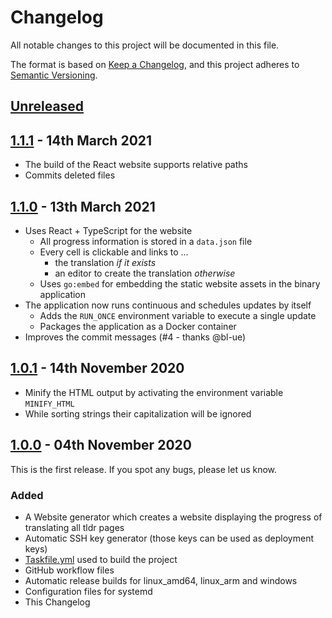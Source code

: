 # Changelog
All notable changes to this project will be documented in this file.

The format is based on [Keep a Changelog](https://keepachangelog.com/en/1.0.0/),
and this project adheres to [Semantic Versioning](https://semver.org/spec/v2.0.0.html).

## [Unreleased]

## [1.1.1] - 14th March 2021
- The build of the React website supports relative paths
- Commits deleted files

## [1.1.0] - 13th March 2021
- Uses React + TypeScript for the website
  - All progress information is stored in a `data.json` file
  - Every cell is clickable and links to ...
    * the translation *if it exists*
    * an editor to create the translation *otherwise*
  - Uses `go:embed` for embedding the static website assets in the binary application
- The application now runs continuous and schedules updates by itself
  - Adds the `RUN_ONCE` environment variable to execute a single update
  - Packages the application as a Docker container
- Improves the commit messages (#4 - thanks @bl-ue)

## [1.0.1] - 14th November 2020
- Minify the HTML output by activating the environment variable `MINIFY_HTML`
- While sorting strings their capitalization will be ignored 

## [1.0.0] - 04th November 2020
This is the first release. If you spot any bugs, please let us know.

### Added
- A Website generator which creates a website displaying the progress of translating all tldr pages
- Automatic SSH key generator (those keys can be used as deployment keys)
- [Taskfile.yml](https://taskfile.dev/#/) used to build the project
- GitHub workflow files
- Automatic release builds for linux_amd64, linux_arm and windows
- Configuration files for systemd
- This Changelog  

[Unreleased]: https://github.com/LukWebsForge/TldrProgress/compare/v1.1.1...HEAD
[1.1.1]: https://github.com/LukWebsForge/TldrProgress/releases/tag/v1.1.1
[1.1.0]: https://github.com/LukWebsForge/TldrProgress/releases/tag/v1.1.0
[1.0.1]: https://github.com/LukWebsForge/TldrProgress/releases/tag/v1.0.1
[1.0.0]: https://github.com/LukWebsForge/TldrProgress/releases/tag/v1.0.0
